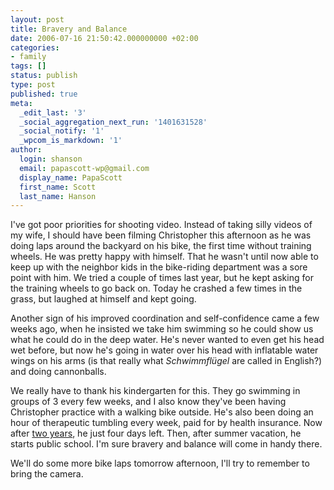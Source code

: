 ```yaml
---
layout: post
title: Bravery and Balance
date: 2006-07-16 21:50:42.000000000 +02:00
categories:
- family
tags: []
status: publish
type: post
published: true
meta:
  _edit_last: '3'
  _social_aggregation_next_run: '1401631528'
  _social_notify: '1'
  _wpcom_is_markdown: '1'
author:
  login: shanson
  email: papascott-wp@gmail.com
  display_name: PapaScott
  first_name: Scott
  last_name: Hanson
---
```

<p>I've got poor priorities for shooting video. Instead of taking silly videos of my wife, I should have been filming Christopher this afternoon as he was doing laps around the backyard on his bike, the first time without training wheels. He was pretty happy with himself. That he wasn't until now able to keep up with the neighbor kids in the bike-riding department was a sore point with him. We tried a couple of times last year, but he kept asking for the training wheels to go back on. Today he crashed a few times in the grass, but laughed at himself and kept going.</p>
<p>Another sign of his improved coordination and self-confidence came a few weeks ago, when he insisted we take him swimming so he could show us what he could do in the deep water.  He's never wanted to even get his head wet before, but now he's going in water over his head with inflatable water wings on his arms (is that really what <em>Schwimmflügel</em> are called in English?) and doing cannonballs.</p>
<p>We really have to thank his kindergarten for this. They go swimming in groups of 3 every few weeks, and I also know they've been having Christopher practice with a walking bike outside. He's also been doing an hour of therapeutic tumbling every week, paid for by health insurance. Now after <a href="/archives/2004/08/05/1st-day-kindergarten/">two years</a>, he just four days left. Then, after summer vacation, he starts public school. I'm sure bravery and balance will come in handy there.</p>
<p>We'll do some more bike laps tomorrow afternoon, I'll try to remember to bring the camera.</p>
